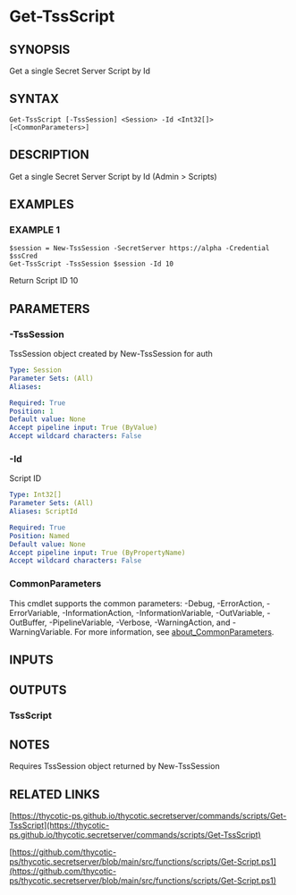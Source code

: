 # Get-TssScript

## SYNOPSIS
Get a single Secret Server Script by Id

## SYNTAX

```
Get-TssScript [-TssSession] <Session> -Id <Int32[]> [<CommonParameters>]
```

## DESCRIPTION
Get a single Secret Server Script by Id (Admin \> Scripts)

## EXAMPLES

### EXAMPLE 1
```
$session = New-TssSession -SecretServer https://alpha -Credential $ssCred
Get-TssScript -TssSession $session -Id 10
```

Return Script ID 10

## PARAMETERS

### -TssSession
TssSession object created by New-TssSession for auth

```yaml
Type: Session
Parameter Sets: (All)
Aliases:

Required: True
Position: 1
Default value: None
Accept pipeline input: True (ByValue)
Accept wildcard characters: False
```

### -Id
Script ID

```yaml
Type: Int32[]
Parameter Sets: (All)
Aliases: ScriptId

Required: True
Position: Named
Default value: None
Accept pipeline input: True (ByPropertyName)
Accept wildcard characters: False
```

### CommonParameters
This cmdlet supports the common parameters: -Debug, -ErrorAction, -ErrorVariable, -InformationAction, -InformationVariable, -OutVariable, -OutBuffer, -PipelineVariable, -Verbose, -WarningAction, and -WarningVariable. For more information, see [about_CommonParameters](http://go.microsoft.com/fwlink/?LinkID=113216).

## INPUTS

## OUTPUTS

### TssScript
## NOTES
Requires TssSession object returned by New-TssSession

## RELATED LINKS

[https://thycotic-ps.github.io/thycotic.secretserver/commands/scripts/Get-TssScript](https://thycotic-ps.github.io/thycotic.secretserver/commands/scripts/Get-TssScript)

[https://github.com/thycotic-ps/thycotic.secretserver/blob/main/src/functions/scripts/Get-Script.ps1](https://github.com/thycotic-ps/thycotic.secretserver/blob/main/src/functions/scripts/Get-Script.ps1)

